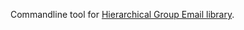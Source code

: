 Commandline tool for [Hierarchical Group Email library](https://github.com/westkingdom/hierarchical-group-email).
